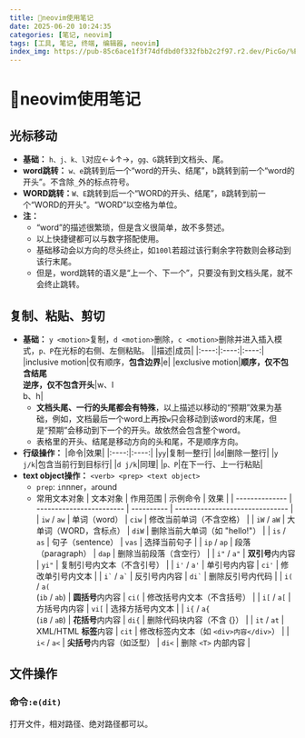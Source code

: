 ```yaml
---
title: 🐆neovim使用笔记
date: 2025-06-20 10:24:35
categories: [笔记, neovim]
tags: [工具, 笔记, 终端, 编辑器, neovim]
index_img: https://pub-85c6ace1f3f74dfdbd0f332fbb2c2f97.r2.dev/PicGo/%E5%A5%94%E8%B7%91%E7%9A%84%E7%8C%8E%E8%B1%B9.jpg
---
```


# 🐆neovim使用笔记

## 光标移动

* **基础：** ```h、j、k、l```对应←↓↑→，```gg、G```跳转到文档头、尾。
* **word跳转：** ```w、e```跳转到后一个“word的开头、结尾”，```b```跳转到前一个“word的开头”。不含除```_```外的标点符号。
* **WORD跳转：**```W、E```跳转到后一个“WORD的开头、结尾”，```B```跳转到前一个“WORD的开头”。“WORD”以空格为单位。
* **注：** 
  * “word”的描述很繁琐，但是含义很简单，故不多赘述。
  * 以上快捷键都可以与数字搭配使用。
  * 基础移动会以方向的尽头终止，如```100l```若超过该行剩余字符数则会移动到该行末尾。
  * 但是，word跳转的语义是“上一个、下一个”，只要没有到文档头尾，就不会终止跳转。

## 复制、粘贴、剪切

* **基础：** ```y <motion>```复制，```d <motion>```删除，```c <motion>```删除并进入插入模式，```p、P```在光标的右侧、左侧粘贴。
  ||描述|成员|
  |:----:|:----:|:----:|
  |inclusive motion|仅有顺序，**包含边界**|e|
  |exclusive motion|**顺序，仅不包含结尾**</br>**逆序，仅不包含开头**|w、l</br>b、h|
  * **文档头尾、一行的头尾都会有特殊**，以上描述以移动的“预期”效果为基础，例如，文档最后一个word上再按```w```只会移动到该word的末尾，但是“预期”会移动到下一个的开头。故依然会包含整个word。
  * 表格里的开头、结尾是移动方向的头和尾，不是顺序方向。
* **行级操作：** 
  |命令|效果|
  |:----:|:----:|
  |```yy```|复制一整行|
  |```dd```|删除一整行|
  |```y j/k```|包含当前行到目标行|
  |```d j/k```|同理|
  |```p、P```|在下一行、上一行粘贴|
* **text object操作：** ```<verb> <prep> <text object>```
  * ```prep```: ```i```nnner，```a```round
  * 常用文本对象
    | 文本对象     | 作用范围               | 示例命令 | 效果                          |
    | -------------- | ------------------------ | ---------- | ------------------------------- |
    | `iw` / `aw`          | 单词（word）           | `ciw`         | 修改当前单词（不含空格）      |
    | `iW` / `aW`          | 大单词（WORD，含标点） | `diW`         | 删除当前大单词（如 "hello!"） |
    | `is` / `as`          | 句子（sentence）       | `vas`         | 选择当前句子                  |
    | `ip` / `ap`          | 段落（paragraph）      | `dap`         | 删除当前段落（含空行）        |
    | `i"` / `a"`          | **双引号**内内容                 | `yi"`         | 复制引号内文本（不含引号）    |
    | `i'` / `a'`          | 单引号内内容           | `ci'`         | 修改单引号内文本              |
    | `` i` `` / `` a` ``          | 反引号内内容           | `` di` ``         | 删除反引号内代码              |
    | `i(` / `a(` <br /> (`ib` / `ab`) | **圆括号**内内容                 | `ci(`         | 修改括号内文本（不含括号）    |
    | `i[` / `a[`          | 方括号内内容           | `vi[`         | 选择方括号内文本              |
    | `i{` / `a{` <br /> (`iB` / `aB`) | **花括号**内内容                 | `di{`         | 删除代码块内容（不含 {}）     |
    | `it` / `at`          | XML/HTML **标签**内容          | `cit`         | 修改标签内文本（如 `<div>内容</div>`）         |
    | `i<` / `a<`          | **尖括号**内内容（如泛型）       | `di<`         | 删除 `<T>` 内部内容                |

## 文件操作

### 命令```:e(dit)```

打开文件，相对路径、绝对路径都可以。